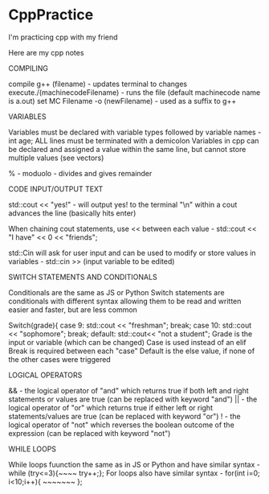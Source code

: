 # CppPractice
I'm practicing cpp with my friend

Here are my cpp notes

COMPILING

compile g++ (filename) - updates terminal to changes
execute./(machinecodeFilename) - runs the file (default machinecode name is a.out)
set MC Filename -o (newFilename) - used as a suffix to g++

VARIABLES

Variables must be declared with variable types followed by variable names - int age;
ALL lines must be terminated with a demicolon
Variables in cpp can be declared and assigned a value within the same line, but cannot store multiple values (see vectors)

% - moduolo - divides and gives remainder

CODE INPUT/OUTPUT TEXT

std::cout << "yes!" - will output yes! to the terminal
"\n" within a cout advances the line (basically hits enter)

When chaining cout statements, use << between each value - std::cout << "I have" << 0 << "friends";

std::Cin will ask for user input and can be used to modify or store values in variables - std::cin >> (input variable to be edited)


SWITCH STATEMENTS AND CONDITIONALS

Conditionals are the same as JS or Python
Switch statements are conditionals with different syntax allowing them to be read and written easier and faster, but are less common

Switch(grade){
  case 9:
    std::cout << "freshman";
    break;
  case 10:
    std::cout << "sophomore";
    break;
  default:
    std::cout<< "not a student";
Grade is the input or variable (which can be changed)
Case is used instead of an elif
Break is required between each "case"
Default is the else value, if none of the other cases were triggered

LOGICAL OPERATORS

&& - the logical operator of "and" which returns true if both left and right statements or values are true (can be replaced with keyword "and")
|| - the logical operator of "or" which returns true if either left or right statements/values are true (can be replaced with keyword "or")
! - the logical operator of "not" which reverses the boolean outcome of the expression (can be replaced with keyword "not")

WHILE LOOPS

While loops fuunction the same as in JS or Python and have similar syntax - while (try<=3){~~~~ try++;};
For loops also have similar syntax - for(int i=0; i<10;i++){ ~~~~~~~ };
